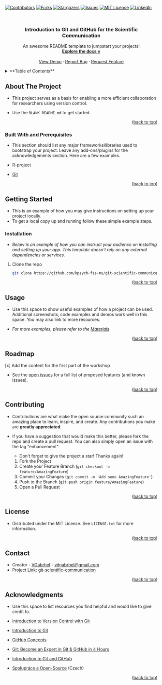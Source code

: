 <a name="readme-top"></a>

<!-- PROJECT SHIELDS -->
<!--
*** I'm using markdown "reference style" links for readability.
*** Reference links are enclosed in brackets [ ] instead of parentheses ( ).
*** See the bottom of this document for the declaration of the reference variables
*** for contributors-url, forks-url, etc. This is an optional, concise syntax you may use.
*** https://www.markdownguide.org/basic-syntax/#reference-style-links
-->
[![Contributors][contributors-shield]][contributors-url]
[![Forks][forks-shield]][forks-url]
[![Stargazers][stars-shield]][stars-url]
[![Issues][issues-shield]][issues-url]
[![MIT License][license-shield]][license-url]
[![LinkedIn][linkedin-shield]][linkedin-url]

<!-- PROJECT LOGO -->
<br />

  <h3 align="center">Introduction to Git and GitHub for the Scientific Communication</h3>

  <p align="center">
    An awesome README template to jumpstart your projects!
    <br />
    <a href="https://github.com/kpsych-fss-mu/git-scientific-communication"><strong>Explore the docs »</strong></a>
    <br />
    <br />
    <a href="https://github.com/kpsych-fss-mu/git-scientific-communication">View Demo</a>
    ·
    <a href="https://github.com/kpsych-fss-mu/git-scientific-communication/issues">Report Bug</a>
    ·
    <a href="https://github.com/kpsych-fss-mu/git-scientific-communication/issues">Request Feature</a>
  </p>
</div>

<!-- TABLE OF CONTENTS -->
<details>
  <summary>**Table of Contents**</summary>
  <ol>
    <li>
      <a href="#about-the-project">About The Project</a>
      <ul>
        <li><a href="#built-with">Built With</a></li>
      </ul>
    </li>
    <li>
      <a href="#getting-started">Getting Started</a>
      <ul>
        <li><a href="#prerequisites">Prerequisites</a></li>
        <li><a href="#installation">Installation</a></li>
      </ul>
    </li>
    <li><a href="#usage">Usage</a></li>
    <li><a href="#roadmap">Roadmap</a></li>
    <li><a href="#contributing">Contributing</a></li>
    <li><a href="#license">License</a></li>
    <li><a href="#contact">Contact</a></li>
    <li><a href="#acknowledgments">Acknowledgments</a></li>
  </ol>
</details>

<!-- ABOUT THE PROJECT -->
## **About The Project**

- This project serves as a basis for enabling a more efficient collaboration for researchers using version control.

- Use the `BLANK_README.md` to get started.

<p align="right">(<a href="#readme-top">back to top</a>)</p>

### **Built With** and **Prerequisites**

- This section should list any major frameworks/libraries used to bootstrap your project. Leave any add-ons/plugins for the acknowledgements section. Here are a few examples.

- [R-project](https://www.r-project.org/)
- [Git](https://git-scm.com/)

<p align="right">(<a href="#readme-top">back to top</a>)</p>

<!-- GETTING STARTED -->
## **Getting Started**

- This is an example of how you may give instructions on setting up your project locally.
- To get a local copy up and running follow these simple example steps.

### **Installation**

- _Below is an example of how you can instruct your audience on installing and setting up your app. This template doesn't rely on any external dependencies or services._

1. Clone the repo
   ```sh
   git clone https://github.com/kpsych-fss-mu/git-scientific-communication.git
   ```

<p align="right">(<a href="#readme-top">back to top</a>)</p>

<!-- USAGE EXAMPLES -->
## **Usage**

- Use this space to show useful examples of how a project can be used. Additional screenshots, code examples and demos work well in this space. You may also link to more resources.

- _For more examples, please refer to the [Materials](https://github.com/kpsych-fss-mu/git-scientific-communication/tree/main/materials)_

<p align="right">(<a href="#readme-top">back to top</a>)</p>

<!-- ROADMAP -->
## **Roadmap**

[x] Add the content for the first part of the workshop

- See the [open issues](https://github.com/kpsych-fss-mu/git-scientific-communication/issues) for a full list of proposed features (and known issues).

<p align="right">(<a href="#readme-top">back to top</a>)</p>

<!-- CONTRIBUTING -->
## **Contributing**

- Contributions are what make the open source community such an amazing place to learn, inspire, and create. Any contributions you make are **greatly appreciated**.

- If you have a suggestion that would make this better, please fork the repo and create a pull request. You can also simply open an issue with the tag "enhancement".
  - Don't forget to give the project a star! Thanks again!

  1. Fork the Project
  2. Create your Feature Branch (`git checkout -b feature/AmazingFeature`)
  3. Commit your Changes (`git commit -m 'Add some AmazingFeature'`)
  4. Push to the Branch (`git push origin feature/AmazingFeature`)
  5. Open a Pull Request

<p align="right">(<a href="#readme-top">back to top</a>)</p>

<!-- LICENSE -->
## **License**

- Distributed under the MIT License. See `LICENSE.txt` for more information.

<p align="right">(<a href="#readme-top">back to top</a>)</p>

<!-- CONTACT -->
## **Contact**

- Creator - [VGabrhel](https://github.com/VGabrhel) - vitgabrhel@gmail.com
- Project Link: [git-scientific-communication](https://github.com/kpsych-fss-mu/git-scientific-communication)

<p align="right">(<a href="#readme-top">back to top</a>)</p>

<!-- ACKNOWLEDGMENTS -->
## **Acknowledgments**

- Use this space to list resources you find helpful and would like to give credit to.

- [Introduction to Version Control with Git](https://app.datacamp.com/learn/courses/introduction-to-version-control-with-git)
- [Introduction to Git](https://app.datacamp.com/learn/courses/introduction-to-git)
- [GitHub Concepts](https://app.datacamp.com/learn/courses/github-concepts)
- [Git: Become an Expert in Git & GitHub in 4 Hours](https://www.udemy.com/course/git-expert-4-hours)
- [Introduction to Git and GitHub](https://www.coursera.org/learn/introduction-git-github)
- [Spolupráce a Open-Source](https://naucse.python.cz/course/pyladies/sessions/foss/) (Czech)

<p align="right">(<a href="#readme-top">back to top</a>)</p>

<!-- MARKDOWN LINKS & IMAGES -->
<!-- https://www.markdownguide.org/basic-syntax/#reference-style-links -->
[contributors-shield]: https://img.shields.io/github/contributors/kpsych-fss-mu/git-scientific-communication.svg?style=for-the-badge
[contributors-url]: https://github.com/kpsych-fss-mu/git-scientific-communication/graphs/contributors
[forks-shield]: https://img.shields.io/github/forks/kpsych-fss-mu/git-scientific-communication.svg?style=for-the-badge
[forks-url]: https://github.com/kpsych-fss-mu/git-scientific-communication/network/members
[stars-shield]: https://img.shields.io/github/stars/kpsych-fss-mu/git-scientific-communication.svg?style=for-the-badge
[stars-url]: https://github.com/kpsych-fss-mu/git-scientific-communication/stargazers
[issues-shield]: https://img.shields.io/github/issues/kpsych-fss-mu/git-scientific-communication.svg?style=for-the-badge
[issues-url]: https://github.com/kpsych-fss-mu/git-scientific-communication/issues
[license-shield]: https://img.shields.io/github/license/kpsych-fss-mu/git-scientific-communication.svg?style=for-the-badge
[license-url]: https://github.com/kpsych-fss-mu/git-scientific-communication/blob/main/LICENSE
[linkedin-shield]: https://img.shields.io/badge/-LinkedIn-black.svg?style=for-the-badge&logo=linkedin&colorB=555
[linkedin-url]: https://www.linkedin.com/in/vit-gabrhel-ph-d-2b0a8b98/
